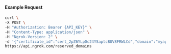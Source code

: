 <!-- Code generated for API Clients. DO NOT EDIT. -->

#### Example Request

```bash
curl \
-X POST \
-H "Authorization: Bearer {API_KEY}" \
-H "Content-Type: application/json" \
-H "Ngrok-Version: 2" \
-d '{"certificate_id":"cert_2pZ6YLpDc24YSaptcBUV8FRWLCd","domain":"myapp.mydomain.com","region":"us"}' \
https://api.ngrok.com/reserved_domains
```

